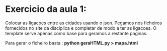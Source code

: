 <h1>Exercicio da aula 1:</h1>
<p>
Colocar as ligacoes entre as cidades usando o json.
Pegamos nos ficheiros fornecidos no site da disciplica e completar de modo a ter as ligacoes.
O template serve apenas como base para geramos a restante paginas.
</p>
<p> Para gerar o ficheiro basta :
<b>python geraHTML.py > mapa.html</b>
</p>

